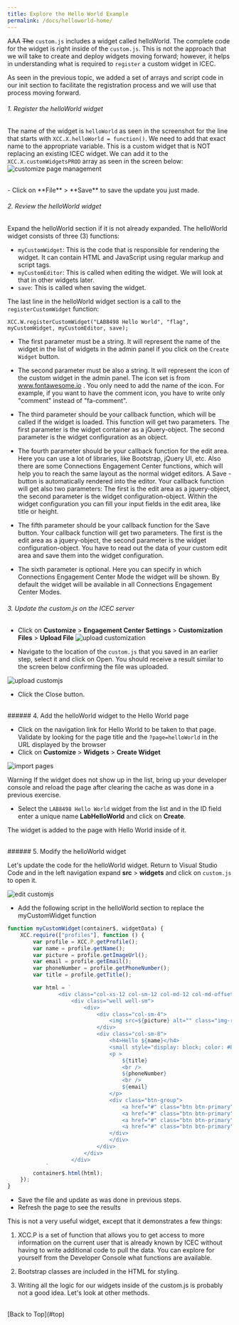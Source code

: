 ```yaml
---
title: Explore the Hello World Example
permalink: /docs/helloworld-home/
---
```


<a name="top"/>

AAA ~~The~~ `custom.js` includes a widget called helloWorld.  The complete code for the widget is right inside of the `custom.js`.  This is not the approach that we will take to create and deploy widgets moving forward; however, it helps in understanding what is required to `register` a custom widget in ICEC.  

As seen in the previous topic, we added a set of arrays and script code in our init section to facilitate the registration process and we will use that process moving forward. 

###### 1. Register the helloWorld widget

The name of the widget is `helloWorld` as seen in the screenshot for the line that starts with `XCC.X.helloWorld = function()`.  We need to add that exact name to the appropriate variable.  This is a custom widget that is NOT replacing an existing ICEC widget.  We can add it to the `XCC.X.customWidgetsPROD` array as seen in the screen below:
<br/>
![customize page management](../images/registerHelloWorld.png)

<br/>
- Click on **File** > **Save** to save the update you just made.

###### 2. Review the helloWorld widget

Expand the helloWorld section if it is not already expanded.  The helloWorld widget consists of three (3) functions:
- `myCustomWidget`: This is the code that is responsible for rendering the widget.  It can contain HTML and JavaScript using regular markup and script tags. 
- `myCustomEditor`: This is called when editing the widget. We will look at that in other widgets later.
- `save`: This is called when saving the widget.

The last line in the helloWorld widget section is a call to the `registerCustomWidget` function:
```
XCC.W.registerCustomWidget("LAB8498 Hello World", "flag", myCustomWidget, myCustomEditor, save);
```

- The first parameter must be a string. It will represent the name of the widget in the list of widgets in the admin panel if you click on the `Create Widget` button.

- The second parameter must be also a string. It will represent the icon of the custom widget in the admin panel. The icon set is from www.fontawesome.io . You only need to add the name of the icon. For example, if you want to have the comment icon, you have to write only "comment" instead of "fa-comment".

- The third parameter should be your callback function, which will be called if the widget is loaded. This function will get two parameters. The first parameter is the widget container as a jQuery-object. The second parameter is the widget configuration as an object.

- The fourth parameter should be your callback function for the edit area. Here you can use a lot of libraries, like Bootstrap, jQuery UI, etc. Also there are some Connections Engagement Center functions, which will help you to reach the same layout as the normal widget editors. A Save - button is automatically rendered into the editor. Your callback function will get also two parameters: The first is the edit area as a jquery-object, the second parameter is the widget configuration-object. Within the widget configuration you can fill your input fields in the edit area, like title or height.

- The fifth parameter should be your callback function for the Save button. Your callback function will get two parameters. The first is the edit area as a jquery-object, the second parameter is the widget configuration-object. You have to read out the data of your custom edit area and save them into the widget configuration.

- The sixth parameter is optional. Here you can specify in which Connections Engagement Center Mode the widget will be shown. By default the widget will be available in all Connections Engagement Center Modes.

###### 3. Update the custom.js on the ICEC server

- Click on **Customize** > **Engagement Center Settings** > **Customization Files** > **Upload File** 
![upload customization](../images/upload-customization.png)

- Navigate to the location of the `custom.js` that you saved in an earlier step, select it and click on Open. You should receive a result similar to the screen below confirming the file was uploaded.

![upload customjs](../images/upload-customjs.png)

- Click the Close button.

<br/>
###### 4. Add the helloWorld widget to the Hello World page

- Click on the navigation link for Hello World to be taken to that page. Validate by looking for the page title and the `?page=helloWorld` in the URL displayed by the browser
- Click on **Customize** > **Widgets** > **Create Widget** 

![import pages](../images/addnavigation.png)

<p>
<span class="label label-info">Warning</span>
If the widget does not show up in the list, bring up your developer console and reload the page after clearing the cache as was done in a previous exercise.
</p>

- Select the `LAB8498 Hello World` widget from the list and in the ID field enter a unique name **LabHelloWorld** and click on **Create**.

The widget is added to the page with Hello World inside of it.  

<br/>
###### 5. Modify the helloWorld widget

Let's update the code for the helloWorld widget. Return to Visual Studio Code and in the left navigation expand **src** > **widgets** and click on `custom.js` to open it.  

![edit customjs](../images/editcustomjs.png)

- Add the following script in the helloWorld section to replace the myCustomWidget function

```javascript
function myCustomWidget(container$, widgetData) {
    XCC.require(["profiles"], function () {
        var profile = XCC.P.getProfile();
        var name = profile.getName();
        var picture = profile.getImageUrl();
        var email = profile.getEmail();
        var phoneNumber = profile.getPhoneNumber();
        var title = profile.getTitle();

        var html = `
                <div class="col-xs-12 col-sm-12 col-md-12 col-md-offset-3">
                    <div class="well well-sm">
                        <div>
                            <div class="col-sm-4">
                                <img src=${picture} alt="" class="img-rounded img-responsive" />
                            </div>
                            <div class="col-sm-8">
                                <h4>Hello ${name}</h4>
                                <small style="display: block; color: #888;"><div title="San Diego, USA">San Diego, USA</div></small>
                                <p >
                                    ${title}
                                    <br />
                                    ${phoneNumber}
                                    <br />
                                    ${email}
                                </p>
                                <div class="btn-group">
                                    <a href="#" class="btn btn-primary"><span class="fa fa-2x fa-facebook"></span></a>
                                    <a href="#" class="btn btn-primary"><span class="fa fa-2x fa-google"></span></a>
                                    <a href="#" class="btn btn-primary"><span class="fa fa-2x fa-twitter"></span></a>
                                    <a href="#" class="btn btn-primary"><span class="fa fa-2x fa-linkedin"></span></a>
                                </div>
                                </div>
                            </div>
                        </div>
                    </div>
            `
        container$.html(html);
    });
}
```
- Save the file and update as was done in previous steps.
- Refresh the page to see the results

This is not a very useful widget, except that it demonstrates a few things:
1. XCC.P is a set of function that allows you to get access to more information on the current user that is already known by ICEC without having to write additional code to pull the data.  You can explore for yourself from the Developer Console what functions are available.

2. Bootstrap classes are included in the HTML for styling. 

3. Writing all the logic for our widgets inside of the custom.js is probably not a good idea.  Let's look at other methods.

<br/>
[Back to Top](#top)  
